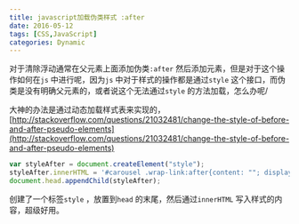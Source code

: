 ```yaml
---
title: javascript加载伪类样式 :after
date: 2016-05-12
tags: [CSS,JavaScript]
categories: Dynamic
---
```


对于清除浮动通常在父元素上面添加伪类`:after` 然后添加元素，但是对于这个操作如何在`js` 中进行呢，因为`js` 中对于样式的操作都是通过`style` 这个接口，而伪类是没有明确父元素的，或者说这个无法通过`style` 的方法加载，怎么办呢/

大神的办法是通过动态加载样式表来实现的，[http://stackoverflow.com/questions/21032481/change-the-style-of-before-and-after-pseudo-elements](http://stackoverflow.com/questions/21032481/change-the-style-of-before-and-after-pseudo-elements)

```javascript
var styleAfter = document.createElement("style");
styleAfter.innerHTML = '#carousel .wrap-link:after{content: ""; display: block; clear: both; } ';
document.head.appendChild(styleAfter);
```

创建了一个标签`style` ，放置到`head` 的末尾，然后通过`innerHTML` 写入样式的内容，超级好用。